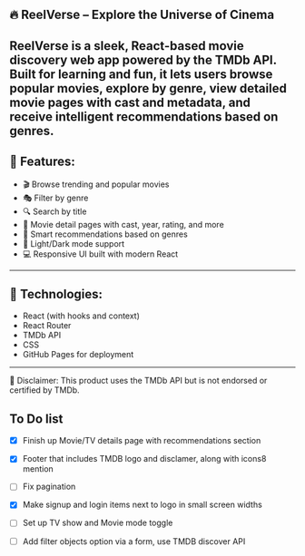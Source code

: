 ## 🔥 ReelVerse – Explore the Universe of Cinema
ReelVerse is a sleek, React-based movie discovery web app powered by the TMDb API. Built for learning and fun, it lets users browse popular movies, explore by genre, view detailed movie pages with cast and metadata, and receive intelligent recommendations based on genres.
---

## 🧩 Features:
 - 🎬 Browse trending and popular movies
 - 🎭 Filter by genre
 - 🔍 Search by title
 - 📄 Movie detail pages with cast, year, rating, and more
 - 🌌 Smart recommendations based on genres
 - 🎨 Light/Dark mode support
 - 💻 Responsive UI built with modern React
---

## 🚀 Technologies:
 - React (with hooks and context)
 - React Router
 - TMDb API
 - CSS
 - GitHub Pages for deployment

---
📌 Disclaimer:
This product uses the TMDb API but is not endorsed or certified by TMDb.

## To Do list
- [x] Finish up Movie/TV details page with recommendations section
- [x] Footer that includes TMDB logo and disclamer, along with icons8 mention
- [ ] Fix pagination
- [x] Make signup and login items next to logo in small screen widths
- [ ] Set up TV show and Movie mode toggle
- [ ] Add filter objects option via a form, use TMDB discover API

